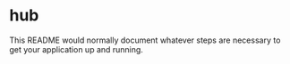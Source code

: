 # hub
This README would normally document whatever steps are necessary to get your application up and running.
